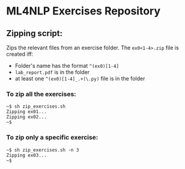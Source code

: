 # ML4NLP Exercises Repository

## Zipping script:

Zips the relevant files from an exercise folder. The `ex0<1-4>.zip` file is created iff:

* Folder's name has the format `^(ex0)[1-4]`
* `lab_report.pdf` is in the folder
* at least one `^(ex0)[1-4]_.+(\.py)` file is in the folder

### To zip all the exercises:

```
~$ sh zip_exercises.sh
Zipping ex01...
Zipping ex02...
~$
```

### To zip only a specific exercise:

```
~$ sh zip_exercises.sh -n 3
Zipping ex03...
~$
```
